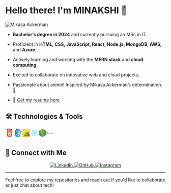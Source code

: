 # Hello there! I'm **MINAKSHI** 👋
<p justify-content="left">
  
  <img src="https://media1.tenor.com/m/Rx9nnFWfFMQAAAAd/mikasa-ackerman-attack-on-titan.gif" width="300" alt="Mikasa Ackerman"/>
</p>

- **Bachelor’s degree in 2024** and currently pursuing an MSc in IT.
- Proficient in **HTML, CSS, JavaScript, React, Node.js, MongoDB, AWS,** and **Azure**.
- Actively learning and working with the **MERN stack** and **cloud computing**.
- Excited to collaborate on innovative web and cloud projects.
- Passionate about anime! Inspired by Mikasa Ackerman’s determination. 🌟


- 📄 [Get my resume here](https://drive.google.com/file/d/1BY9sOHlN0Je9HPVl1Ey1f9veQf-leMCf/view?usp=sharing)

## 🛠️ Technologies & Tools

<p>
  <img align="left" alt="HTML" width="26px" src="https://raw.githubusercontent.com/github/explore/80688e429a7d4ef2fca1e82350fe8e3517d3494d/topics/html/html.png" />
  <img align="left" alt="CSS" width="26px" src="https://raw.githubusercontent.com/github/explore/80688e429a7d4ef2fca1e82350fe8e3517d3494d/topics/css/css.png" />
  <img align="left" alt="JavaScript" width="26px" src="https://raw.githubusercontent.com/github/explore/80688e429a7d4ef2fca1e82350fe8e3517d3494d/topics/javascript/javascript.png" />
  <img align="left" alt="React" width="26px" src="https://raw.githubusercontent.com/github/explore/80688e429a7d4ef2fca1e82350fe8e3517d3494d/topics/react/react.png" />
  <img align="left" alt="Node.js" width="26px" src="https://raw.githubusercontent.com/github/explore/80688e429a7d4ef2fca1e82350fe8e3517d3494d/topics/nodejs/nodejs.png" />
  <img align="left" alt="MongoDB" width="26px" src="https://raw.githubusercontent.com/github/explore/80688e429a7d4ef2fca1e82350fe8e3517d3494d/topics/mongodb/mongodb.png" />
</p>
<br/><br/>

## 🔗 Connect with Me

<p align="center">
  <a href="https://www.linkedin.com/in/minakshimishra" target="_blank">
    <img src="https://img.shields.io/badge/LinkedIn-%230077B5.svg?style=for-the-badge&logo=linkedin&logoColor=white" alt="LinkedIn"/>
  </a>

  <a href="https://github.com/minakshi-141" target="_blank">
    <img src="https://img.shields.io/badge/GitHub-%23181717.svg?style=for-the-badge&logo=github&logoColor=white" alt="GitHub"/>
  </a>
  
  <a href="https://www.instagram.com/_.minakshi._27?igsh=MXR0N2hlbGxjY3pqdw==" target="_blank">
    <img src="https://img.shields.io/badge/Instagram-%23E4405F.svg?style=for-the-badge&logo=instagram&logoColor=white" alt="Instagram"/>
  </a>
</p>

---

Feel free to explore my repositories and reach out if you'd like to collaborate or just chat about tech!
